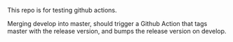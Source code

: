 This repo is for testing github actions.

Merging develop into master, should trigger a Github Action that tags master with the release version, and bumps the release version on develop.
